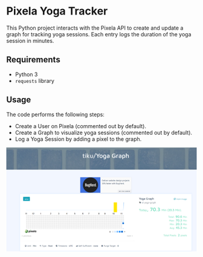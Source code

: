 # Pixela Yoga Tracker

This Python project interacts with the Pixela API to create and update a graph for tracking yoga sessions. Each entry logs the duration of the yoga session in minutes.

## Requirements

- Python 3
- `requests` library

## Usage
The code performs the following steps:

- Create a User on Pixela (commented out by default).
- Create a Graph to visualize yoga sessions (commented out by default).
- Log a Yoga Session by adding a pixel to the graph.

![alt text](image.png)